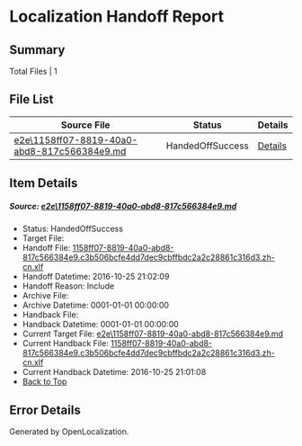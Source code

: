 # <a name='report-top'></a> Localization Handoff Report

## Summary
 Total Files | 1

## File List
 Source File | Status | Details 
 ----------- | ------ | ------- 
 [e2e\1158ff07-8819-40a0-abd8-817c566384e9.md](https://github.com/OpenLocalizationTestOrg/ol-test0/blob/598483080cdfbff0dc3f5b80d54010863882bcaa/e2e/1158ff07-8819-40a0-abd8-817c566384e9.md) | HandedOffSuccess | [Details](#dde34f500cc7592c03c7e04861dcb25b730708941)

## Item Details
##### <a name='dde34f500cc7592c03c7e04861dcb25b730708941'></a> Source: [e2e\1158ff07-8819-40a0-abd8-817c566384e9.md](https://github.com/OpenLocalizationTestOrg/ol-test0/blob/598483080cdfbff0dc3f5b80d54010863882bcaa/e2e/1158ff07-8819-40a0-abd8-817c566384e9.md)
* Status: HandedOffSuccess
* Target File: 
* Handoff File: [1158ff07-8819-40a0-abd8-817c566384e9.c3b506bcfe4dd7dec9cbffbdc2a2c28861c316d3.zh-cn.xlf](https://github.com/OpenLocalizationTestOrg/ol-test0-handoff/blob/093f1b1d12dd519895549a1b4104c3ff10bafa29/ol-handoff/OpenLocalizationTestOrg/ol-test0-zhcn/shujia/ht/1158ff07-8819-40a0-abd8-817c566384e9.c3b506bcfe4dd7dec9cbffbdc2a2c28861c316d3.zh-cn.xlf)
* Handoff Datetime: 2016-10-25 21:02:09
* Handoff Reason: Include
* Archive File: 
* Archive Datetime: 0001-01-01 00:00:00
* Handback File: 
* Handback Datetime: 0001-01-01 00:00:00
* Current Target File: [e2e\1158ff07-8819-40a0-abd8-817c566384e9.md](https://github.com/OpenLocalizationTestOrg/ol-test0-zhcn/blob/c82d32105bc66bc5be63a9239f006946019219b6/e2e/1158ff07-8819-40a0-abd8-817c566384e9.md)
* Current Handback File: [1158ff07-8819-40a0-abd8-817c566384e9.c3b506bcfe4dd7dec9cbffbdc2a2c28861c316d3.zh-cn.xlf](https://github.com/OpenLocalizationTestOrg/ol-test0-handback/blob/8f9a44ed5131803fc30b73a1bc56e47804bda531/ol-handback/OpenLocalizationTestOrg/ol-test0-zhcn/shujia/ht/1158ff07-8819-40a0-abd8-817c566384e9.c3b506bcfe4dd7dec9cbffbdc2a2c28861c316d3.zh-cn.xlf)
* Current Handback Datetime: 2016-10-25 21:01:08
* [Back to Top](#report-top)


## Error Details

Generated by OpenLocalization.
